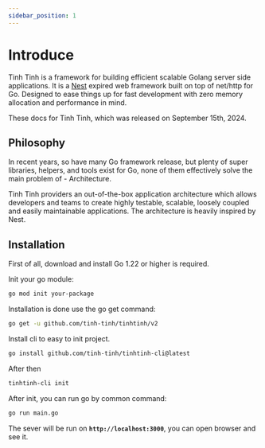 ```yaml
---
sidebar_position: 1
---
```


# Introduce

Tinh Tinh is a framework for building efficient scalable Golang server side applications. It is a [Nest](https://docs.nestjs.com) expired web framework built on top of net/http for Go. Designed to ease things up for fast development with zero memory allocation and performance in mind.

These docs for Tinh Tinh, which was released on September 15th, 2024.

## Philosophy

In recent years, so have many Go framework release, but plenty of super libraries, helpers, and tools exist for Go, none of them effectively solve the main problem of - Architecture.

Tinh Tinh providers an out-of-the-box application architecture which allows developers and teams to create highly testable, scalable, loosely coupled and easily maintainable applications. The architecture is heavily inspired by Nest.

## Installation

First of all, download and install Go 1.22 or higher is required.

Init your go module:

```bash
go mod init your-package
```

Installation is done use the go get command:

```bash
go get -u github.com/tinh-tinh/tinhtinh/v2
```

Install cli to easy to init project. 

```bash
go install github.com/tinh-tinh/tinhtinh-cli@latest
```

After then 

```bash
tinhtinh-cli init
```

After init, you can run go by common command:
```bash
go run main.go
```

The sever will be run on **`http://localhost:3000`**, you can open browser and see it.
